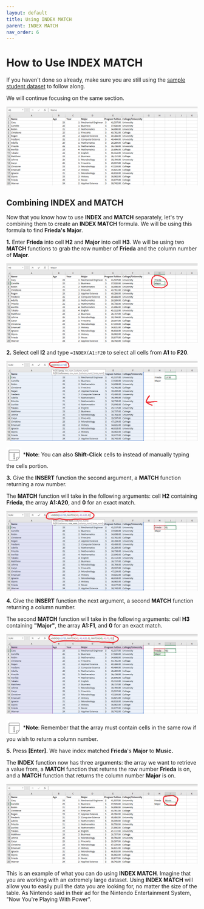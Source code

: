 ```yaml
---
layout: default
title: Using INDEX MATCH
parent: INDEX MATCH
nav_order: 6
---
```


# How to Use INDEX MATCH

If you haven't done so already, make sure you are still using the [sample student dataset](https://drive.google.com/drive/folders/1MX3XusQiBKHx3X8Kf6P3lRY2Q1pZcjB9?usp=sharing) to
follow along.

We will continue focusing on the same section.

![INDEXMATCH-1](https://github.com/nickluong-dev/Excel-Instruction-Guide/blob/gh-pages/assets/images/index-match-1.png?raw=true "INDEXMATCH-1")

## Combining INDEX and MATCH

Now that you know how to use **INDEX** and **MATCH** separately, let's try combining them to create an **INDEX MATCH** formula. We will be using this formula to find **Frieda's Major**.

**1.** Enter **Frieda** into cell **H2** and **Major** into cell **H3**. We will be using two **MATCH** functions to grab the row number of **Frieda** and the
column number of **Major**.

![INDEXMATCH-2](https://github.com/nickluong-dev/Excel-Instruction-Guide/blob/gh-pages/assets/images/index-match-2.png?raw=true "INDEXMATCH-2")

**2.** Select cell **I2** and type ```=INDEX(A1:F20``` to select all cells from **A1** to **F20**.

![INDEXMATCH-3](https://github.com/nickluong-dev/Excel-Instruction-Guide/blob/gh-pages/assets/images/index-match-3.png?raw=true "INDEXMATCH-3")

<img src="https://github.com/nickluong-dev/Excel-Instruction-Guide/blob/gh-pages/assets/images/note.png?raw=true" alt="note" width="40px" height="40px" style="vertical-align:middle;"> ***Note**: You can also **Shift-Click** cells to instead of manually typing the cells portion.

**3.** Give the **INSERT** function the second argument, a **MATCH** function returning a row number.

The **MATCH** function will take in the following arguments: cell **H2** containing **Frieda**, the array **A1:A20**, and **0** for an exact match.

![INDEXMATCH-4](https://github.com/nickluong-dev/Excel-Instruction-Guide/blob/gh-pages/assets/images/index-match-4.png?raw=true "INDEXMATCH-4")

**4.** Give the **INSERT** function the next argument, a second **MATCH** function returning a column number.

The second **MATCH** function will take in the following arguments: cell **H3** containing **"Major"**, the array **A1:F1**, and **0** for an exact match.

![INDEXMATCH-5](https://github.com/nickluong-dev/Excel-Instruction-Guide/blob/gh-pages/assets/images/index-match-5.png?raw=true "INDEXMATCH-5")

<img src="https://github.com/nickluong-dev/Excel-Instruction-Guide/blob/gh-pages/assets/images/note.png?raw=true" alt="note" width="40px" height="40px" style="vertical-align:middle;"> ***Note**: Remember that the array must contain cells in the same row if you wish to return a column number.

**5.** Press **[Enter].** We have index matched **Frieda**'s **Major** to **Music.**

The **INDEX** function now has three arguments: the array we want to retrieve a value from, a **MATCH** function that returns the row number **Frieda** is on, and a **MATCH** function that returns the column number **Major** is on.

![INDEXMATCH-6](https://github.com/nickluong-dev/Excel-Instruction-Guide/blob/gh-pages/assets/images/index-match-6.png?raw=true "INDEXMATCH-6")

This is an example of what you can do using **INDEX MATCH**. Imagine that you are working with an extremely large dataset. Using **INDEX MATCH** will allow you to easily pull the data you are looking for, no matter the size of the table. As Nintendo said in their ad for the Nintendo Entertainment System, "Now You're Playing With Power".
